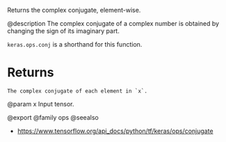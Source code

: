 Returns the complex conjugate, element-wise.

@description
The complex conjugate of a complex number is obtained by changing the sign
of its imaginary part.

`keras.ops.conj` is a shorthand for this function.

# Returns
    The complex conjugate of each element in `x`.

@param x Input tensor.

@export
@family ops
@seealso
+ <https://www.tensorflow.org/api_docs/python/tf/keras/ops/conjugate>
